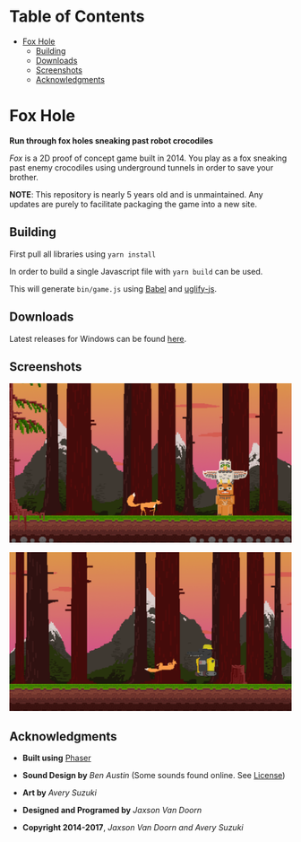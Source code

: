 
# Table of Contents

-   [Fox Hole](#orgf3c01e9)
    -   [Building](#org99c0434)
    -   [Downloads](#orgb78ef48)
    -   [Screenshots](#org4c99f8b)
    -   [Acknowledgments](#org35f580b)



<a id="orgf3c01e9"></a>

# Fox Hole

**Run through fox holes sneaking past robot crocodiles**

*Fox* is a 2D proof of concept game built in 2014.  You play as a fox sneaking past enemy crocodiles using underground tunnels in order to save your brother.

**NOTE**: This repository is nearly 5 years old and is unmaintained.  Any updates are purely to facilitate packaging the game into a new site.


<a id="org99c0434"></a>

## Building

First pull all libraries using `yarn install`

In order to build a single Javascript file with `yarn build` can be used.

This will generate `bin/game.js` using [Babel](https://babeljs.io/) and [uglify-js](https://www.npmjs.com/package/uglify-js).


<a id="orgb78ef48"></a>

## Downloads

Latest releases for Windows can be found [here](https://github.com/woofers/fox-hole/releases).


<a id="org4c99f8b"></a>

## Screenshots

![img](./screenshots/1.png "Screenshot 1")

![img](./screenshots/2.png "Screenshot 2")


<a id="org35f580b"></a>

## Acknowledgments

-   **Built using** [Phaser](https://phaser.io/)

-   **Sound Design by** *Ben Austin* (Some sounds found online.  See [License](https://github.com/woofers/fox-hole/blob/master/assets/sfx/LICENSE))

-   **Art by** *Avery Suzuki*

-   **Designed and Programed by** *Jaxson Van Doorn*

-   **Copyright 2014-2017**, *Jaxson Van Doorn and Avery Suzuki*
